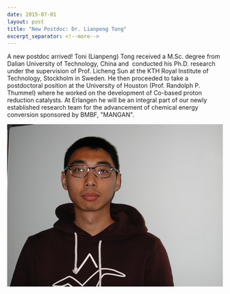 ```yaml
---
date: 2015-07-01
layout: post
title: "New Postdoc: Dr. Lianpeng Tong"
excerpt_separator: <!--more-->
---
```


A new postdoc arrived! 
Toni (Lianpeng) Tong received a M.Sc. degree from Dalian University of Technology, China and  conducted his Ph.D. research under the supervision of Prof. Licheng Sun at the KTH Royal   Institute of Technology, Stockholm in Sweden. 
He then proceeded to take a postdoctoral position at the University of Houston (Prof. Randolph P. Thummel) where he worked on the development of Co-based proton reduction catalysts. 
At Erlangen he will be an integral part of our newly established research team for the advancement of chemical energy conversion sponsored by BMBF, "MANGAN". 


![Toni](/assets/img/2017/Toni_News.jpg)

<!--more-->